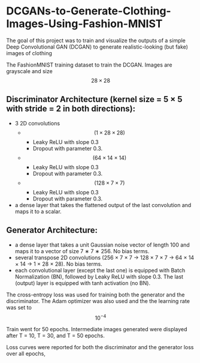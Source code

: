 # DCGANs-to-Generate-Clothing-Images-Using-Fashion-MNIST
The goal of this project was to train and visualize the outputs of a simple Deep Convolutional GAN (DCGAN) to generate realistic-looking (but fake) images of clothing

The FashionMNIST training dataset to train the DCGAN. Images are grayscale and size $$28 × 28$$

## Discriminator Architecture (kernel size = 5 × 5 with stride = 2 in both directions):
* 3 2D convolutions 
  * $$(1 × 28 × 28)$$
    * Leaky ReLU with slope 0.3
    * Dropout with parameter 0.3.
  * $$(64 × 14 × 14)$$
    * Leaky ReLU with slope 0.3
    * Dropout with parameter 0.3.
  * $$(128 × 7 × 7)$$
    * Leaky ReLU with slope 0.3
    * Dropout with parameter 0.3.
* a dense layer that takes the flattened output of the last convolution and maps it to a
scalar.

## Generator Architecture:
* a dense layer that takes a unit Gaussian noise vector of length 100 and maps it to a
vector of size 7 ∗ 7 ∗ 256. No bias terms.
* several transpose 2D convolutions (256 × 7 × 7 → 128 × 7 × 7 → 64 × 14 × 14 →
1 × 28 × 28). No bias terms.
* each convolutional layer (except the last one) is equipped with Batch Normalization
(BN), followed by Leaky ReLU with slope 0.3. The last (output) layer is equipped
with tanh activation (no BN).

The cross-entropy loss was used for training both the generator and the discriminator. The
Adam optimizer was also used and the the learning rate was set to $$10^{−4}$$

Train went for 50 epochs. Intermediate images generated were displayed after T = 10, T = 30, and
T = 50 epochs. 

Loss curves were reported for both the discriminator and the generator loss over all epochs,

